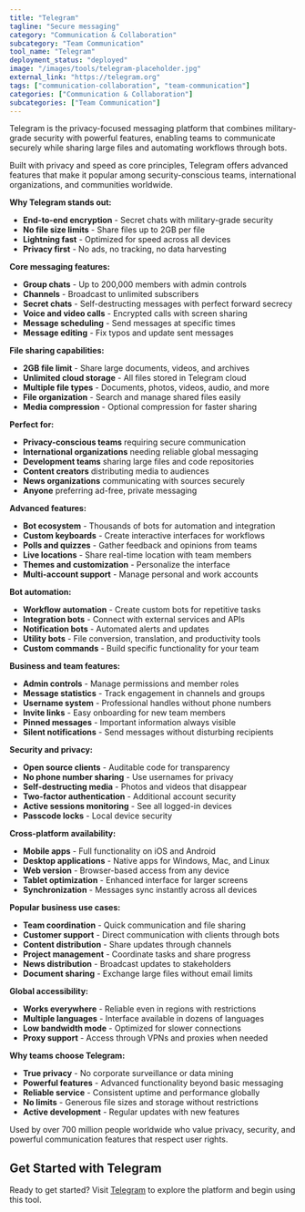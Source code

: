```yaml
---
title: "Telegram"
tagline: "Secure messaging"
category: "Communication & Collaboration"
subcategory: "Team Communication"
tool_name: "Telegram"
deployment_status: "deployed"
image: "/images/tools/telegram-placeholder.jpg"
external_link: "https://telegram.org"
tags: ["communication-collaboration", "team-communication"]
categories: ["Communication & Collaboration"]
subcategories: ["Team Communication"]
---
```

Telegram is the privacy-focused messaging platform that combines military-grade security with powerful features, enabling teams to communicate securely while sharing large files and automating workflows through bots.

Built with privacy and speed as core principles, Telegram offers advanced features that make it popular among security-conscious teams, international organizations, and communities worldwide.

**Why Telegram stands out:**
- **End-to-end encryption** - Secret chats with military-grade security
- **No file size limits** - Share files up to 2GB per file
- **Lightning fast** - Optimized for speed across all devices
- **Privacy first** - No ads, no tracking, no data harvesting

**Core messaging features:**
- **Group chats** - Up to 200,000 members with admin controls
- **Channels** - Broadcast to unlimited subscribers
- **Secret chats** - Self-destructing messages with perfect forward secrecy
- **Voice and video calls** - Encrypted calls with screen sharing
- **Message scheduling** - Send messages at specific times
- **Message editing** - Fix typos and update sent messages

**File sharing capabilities:**
- **2GB file limit** - Share large documents, videos, and archives
- **Unlimited cloud storage** - All files stored in Telegram cloud
- **Multiple file types** - Documents, photos, videos, audio, and more
- **File organization** - Search and manage shared files easily
- **Media compression** - Optional compression for faster sharing

**Perfect for:**
- **Privacy-conscious teams** requiring secure communication
- **International organizations** needing reliable global messaging
- **Development teams** sharing large files and code repositories
- **Content creators** distributing media to audiences
- **News organizations** communicating with sources securely
- **Anyone** preferring ad-free, private messaging

**Advanced features:**
- **Bot ecosystem** - Thousands of bots for automation and integration
- **Custom keyboards** - Create interactive interfaces for workflows
- **Polls and quizzes** - Gather feedback and opinions from teams
- **Live locations** - Share real-time location with team members
- **Themes and customization** - Personalize the interface
- **Multi-account support** - Manage personal and work accounts

**Bot automation:**
- **Workflow automation** - Create custom bots for repetitive tasks
- **Integration bots** - Connect with external services and APIs
- **Notification bots** - Automated alerts and updates
- **Utility bots** - File conversion, translation, and productivity tools
- **Custom commands** - Build specific functionality for your team

**Business and team features:**
- **Admin controls** - Manage permissions and member roles
- **Message statistics** - Track engagement in channels and groups
- **Username system** - Professional handles without phone numbers
- **Invite links** - Easy onboarding for new team members
- **Pinned messages** - Important information always visible
- **Silent notifications** - Send messages without disturbing recipients

**Security and privacy:**
- **Open source clients** - Auditable code for transparency
- **No phone number sharing** - Use usernames for privacy
- **Self-destructing media** - Photos and videos that disappear
- **Two-factor authentication** - Additional account security
- **Active sessions monitoring** - See all logged-in devices
- **Passcode locks** - Local device security

**Cross-platform availability:**
- **Mobile apps** - Full functionality on iOS and Android
- **Desktop applications** - Native apps for Windows, Mac, and Linux
- **Web version** - Browser-based access from any device
- **Tablet optimization** - Enhanced interface for larger screens
- **Synchronization** - Messages sync instantly across all devices

**Popular business use cases:**
- **Team coordination** - Quick communication and file sharing
- **Customer support** - Direct communication with clients through bots
- **Content distribution** - Share updates through channels
- **Project management** - Coordinate tasks and share progress
- **News distribution** - Broadcast updates to stakeholders
- **Document sharing** - Exchange large files without email limits

**Global accessibility:**
- **Works everywhere** - Reliable even in regions with restrictions
- **Multiple languages** - Interface available in dozens of languages
- **Low bandwidth mode** - Optimized for slower connections
- **Proxy support** - Access through VPNs and proxies when needed

**Why teams choose Telegram:**
- **True privacy** - No corporate surveillance or data mining
- **Powerful features** - Advanced functionality beyond basic messaging
- **Reliable service** - Consistent uptime and performance globally
- **No limits** - Generous file sizes and storage without restrictions
- **Active development** - Regular updates with new features

Used by over 700 million people worldwide who value privacy, security, and powerful communication features that respect user rights.

## Get Started with Telegram

Ready to get started? Visit [Telegram](https://telegram.org) to explore the platform and begin using this tool.